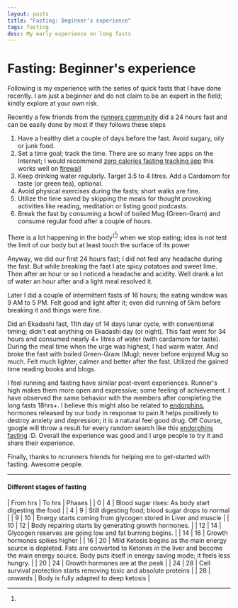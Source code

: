 ```yaml
---
layout: posts
title: "Fasting: Beginner's experience"
tags: fasting
desc: My early experience on long fasts
---
```


# Fasting: Beginner's experience

Following is my experience with the series of quick fasts that I have done recently.
I am just a beginner and do not claim to be an expert in the field; kindly explore at your own risk.

Recently a few friends from the [runners community](http://ncrunners.in/) did a 24 hours fast and
can be easily done by most if they follows these steps

1. Have a healthy diet a couple of days before the fast. Avoid sugary, oily or junk food.
2. Set a time goal; track the time. There are so many free apps on the Internet; I would recommend [zero calories fasting tracking app](https://play.google.com/store/apps/details?id=com.zelo_fasting.zelo&hl=en_US&gl=US) this works well on [firewall](https://play.google.com/store/apps/details?id=app.greyshirts.firewall&hl=en_US&gl=US)
3. Keep drinking water regularly. Target 3.5 to 4 litres. Add a Cardamom for taste (or green tea), optional.
4. Avoid physical exercises during the fasts; short walks are fine.
5. Utilize the time saved by skipping the meals for thought provoking activities like reading, meditation or listing good podcasts.
6. Break the fast by consuming a bowl of boiled Mug (Green-Gram) and consume regular food after a couple of hours.

There is a lot happening in the body<sup>([^FastingStages])</sup> when we stop eating; idea is not test the
limit of our body but at least touch the surface of its power

Anyway, we did our first 24 hours fast; I did not feel any headache during
the fast. But while breaking the fast I ate spicy potatoes and sweet lime. Then
after an hour or so I noticed a headache and acidity. Well drank a lot of water
an hour after and a light meal resolved it.

Later I did a couple of intermittent fasts of 16 hours; the eating window was 9 AM to
5 PM. Felt good and light after it; even did running of 5km before breaking it
and things were fine.

Did an Ekadashi fast, 11th day of 14 days lunar cycle, with conventional timing;
didn't eat anything on Ekadashi day (or night). This fast went for 34 hours and
consumed nearly 4+ litres of water (with cardamom for taste). During the meal time
when the urge was highest, I had warm water. And broke the fast with boiled
Green-Gram (Mug); never before enjoyed Mug so much. Felt much lighter, calmer
and better after the fast. Utilized the gained time reading books and blogs.

I feel running and fasting have similar post-event experiences. Runner's high makes them more open and expressive; some feeling
of achievement. I have observed the same behavior with the members after completing
the long fasts 18hrs+. I believe this might also be related to [endorphins](https://en.wikipedia.org/wiki/Endorphins), hormones released by our body in response to pain.It helps positively to destroy anxiety and depression; it is a natural feel good drug.
Off Course, google will throw a result for every random search like this [endorphins fasting](https://pubmed.ncbi.nlm.nih.gov/2289782/) :D.
Overall the experience was good and I urge people to try it and share their experience. 

Finally, thanks to ncrunners friends for helping me to get-started with fasting. Awesome people.

---

#### Different stages of fasting
[^FastingStages]:

| From hrs | To hrs  | Phases                                                                                                                                                                                                  |
| 0        | 4       | Blood sugar rises: As body start digesting the food                                                                                                                                                     |
| 4        | 9       | Still digesting food; blood sugar drops to normal                                                                                                                                                       |
| 9        | 10      | Energy starts coming from glycogen stored in Liver and muscle                                                                                                                                           |
| 10       | 12      | Body repairing starts by generating growth hormones.                                                                                                                                                    |
| 12       | 14      | Glycogen reserves are going low and fat burning begins.                                                                                                                                                 |
| 14       | 16      | Growth hormones spikes higher                                                                                                                                                                           |
| 16       | 20      | Mild Ketosis begins as the main energy source is depleted. Fats are converted to Ketones in the liver and become the main energy source. Body puts itself in energy saving mode; it feels less hungry. |
| 20       | 24      | Growth hormones are at the peak                                                                                                                                                                         |
| 24       | 28      | Cell survival protection starts removing toxic and absolute proteins                                                                                                                                    |
| 28       | onwards | Body is fully adapted to deep ketosis                                                                                                                                                                   |
